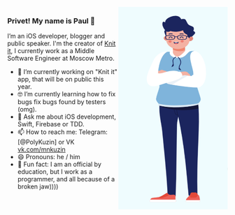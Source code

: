 <img align="right" src="https://github.com/PolyKuzin/PolyKuzin/blob/master/illustration.png" alt="Paul standing" width=250px height=465px/>

### Privet! My name is Paul 👋

I’m an iOS developer, blogger and public speaker. I'm the creator of [Knit it](vk.com/mnkuzin), I currently work as a Middle Software Engineer at Moscow Metro. 

- 📱  I’m currently working on "Knit it" app, that will be on public this year.
- 🤓  I’m currently learning how to fix bugs fix bugs found by testers (omg).
- 💬  Ask me about iOS development, Swift, Firebase or TDD.
- 📫  How to reach me: Telegram: [@PolyKuzin] or VK [vk.com/mnkuzin](vk.com/mnkuzin)
- 😄  Pronouns: he / him
- 🚴  Fun fact: I am an official by education, but I work as a programmer, and all because of a broken jaw))))
